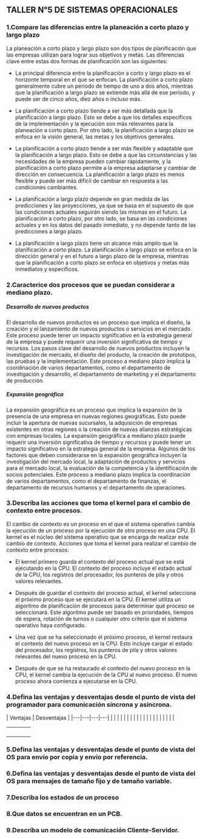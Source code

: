 ## TALLER N°5 DE SISTEMAS OPERACIONALES


### 1.Compare las diferencias entre la planeación a corto plazo y largo plazo

La planeación a corto plazo y largo plazo son dos tipos de planificación que las empresas utilizan para lograr sus objetivos y metas. Las diferencias clave entre estas dos formas de planificación son las siguientes:

* La principal diferencia entre la planificación a corto y largo plazo es el horizonte temporal en el que se enfocan. La planificación a corto plazo generalmente cubre un período de tiempo de uno a dos años, mientras que la planificación a largo plazo se extiende más allá de ese período, y puede ser de cinco años, diez años o incluso más.

* La planificación a corto plazo tiende a ser más detallada que la planificación a largo plazo. Esto se debe a que los detalles específicos de la implementación y la ejecución son más relevantes para la planeación a corto plazo. Por otro lado, la planificación a largo plazo se enfoca en la visión general, las metas y los objetivos generales.

* La planificación a corto plazo tiende a ser más flexible y adaptable que la planificación a largo plazo. Esto se debe a que las circunstancias y las necesidades de la empresa pueden cambiar rápidamente, y la planificación a corto plazo permite a la empresa adaptarse y cambiar de dirección en consecuencia. La planificación a largo plazo es menos flexible y puede ser más difícil de cambiar en respuesta a las condiciones cambiantes.

* La planificación a largo plazo depende en gran medida de las predicciones y las proyecciones, ya que se basa en el supuesto de que las condiciones actuales seguirán siendo las mismas en el futuro. La planificación a corto plazo, por otro lado, se basa en las condiciones actuales y en los datos del pasado inmediato, y no depende tanto de las predicciones a largo plazo.

* La planificación a largo plazo tiene un alcance más amplio que la planificación a corto plazo. La planificación a largo plazo se enfoca en la dirección general y en el futuro a largo plazo de la empresa, mientras que la planificación a corto plazo se enfoca en objetivos y metas más inmediatos y específicos.

### 2.Caracterice dos procesos que se puedan considerar a mediano plazo.

##### Desarrollo de nuevos productos

El desarrollo de nuevos productos es un proceso que implica el diseño, la creación y el lanzamiento de nuevos productos o servicios en el mercado. Este proceso puede tener un impacto significativo en la estrategia general de la empresa y puede requerir una inversión significativa de tiempo y recursos. Los pasos clave del desarrollo de nuevos productos incluyen la investigación de mercado, el diseño del producto, la creación de prototipos, las pruebas y la implementación. Este proceso a mediano plazo implica la coordinación de varios departamentos, como el departamento de investigación y desarrollo, el departamento de marketing y el departamento de producción.

##### Expansión geográfica 

La expansión geográfica es un proceso que implica la expansión de la presencia de una empresa en nuevas regiones geográficas. Esto puede incluir la apertura de nuevas sucursales, la adquisición de empresas existentes en otras regiones o la creación de nuevas alianzas estratégicas con empresas locales. La expansión geográfica a mediano plazo puede requerir una inversión significativa de tiempo y recursos y puede tener un impacto significativo en la estrategia general de la empresa. Algunos de los factores que deben considerarse en la expansión geográfica incluyen la investigación del mercado local, la adaptación de productos y servicios para el mercado local, la evaluación de la competencia y la identificación de socios potenciales. Este proceso a mediano plazo implica la coordinación de varios departamentos, como el departamento de finanzas, el departamento de recursos humanos y el departamento de operaciones.

### 3.Describa las acciones que toma el kernel para el cambio de contexto entre procesos.

El cambio de contexto es un proceso en el que el sistema operativo cambia la ejecución de un proceso por la ejecución de otro proceso en una CPU. El kernel es el núcleo del sistema operativo que se encarga de realizar este cambio de contexto. Acciones que toma el kernel para realizar el cambio de contexto entre procesos:

* El kernel primero guarda el contexto del proceso actual que se está ejecutando en la CPU. El contexto del proceso incluye el estado actual de la CPU, los registros del procesador, los punteros de pila y otros valores relevantes.

* Después de guardar el contexto del proceso actual, el kernel selecciona el próximo proceso que se ejecutará en la CPU. El kernel utiliza un algoritmo de planificación de procesos para determinar qué proceso se seleccionará. Este algoritmo puede ser basado en prioridades, tiempos de espera, rotación de turnos o cualquier otro criterio que el sistema operativo haya configurado.

* Una vez que se ha seleccionado el próximo proceso, el kernel restaura el contexto del nuevo proceso en la CPU. Esto incluye cargar el estado del procesador, los registros, los punteros de pila y otros valores relevantes del nuevo proceso en la CPU.

* Después de que se ha restaurado el contexto del nuevo proceso en la CPU, el kernel cambia la ejecución de la CPU al nuevo proceso. El nuevo proceso ahora comienza a ejecutarse en la CPU.

### 4.Defina las ventajas y desventajas desde el punto de vista del programador para comunicación síncrona y asíncrona.

|   Ventajas   |   Desventajas   |
|---|---|---|---|
|   |   |   |   |
|   |   |   |   |
|   |   |   |   |
|   |   |   |   |

|   |   |   |   |
|:-:|:-:|---|---|
|   |   |   |   |
|   |   |   |   |
|   |   |   |   |
|   |   |   |   |

### 5.Defina las ventajas y desventajas desde el punto de vista del OS para envío por copia y envío por referencia.

### 6.Defina las ventajas y desventajas desde el punto de vista del OS para mensajes de tamaño fijo y de tamaño variable.

### 7.Describa los estados de un proceso

### 8.Que datos se encuentran en un PCB.

### 9.Describa un modelo de comunicación Cliente-Servidor.
